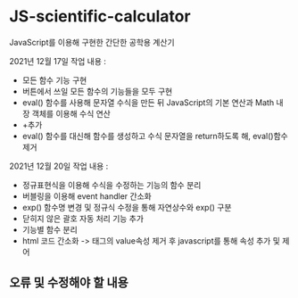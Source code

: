 # JS-scientific-calculator

JavaScript를 이용해 구현한 간단한 공학용 계산기

2021년 12월 17일 작업 내용 :  
- 모든 함수 기능 구현  
- 버튼에서 쓰일 모든 함수의 기능들을 모두 구현  
- eval() 함수를 사용해 문자열 수식을 만든 뒤 JavaScript의 기본 연산과 Math 내장 객체를 이용해 수식 연산  
- +추가
- eval() 함수를 대신해 함수를 생성하고 수식 문자열을 return하도록 해, eval()함수 제거

2021년 12월 20일 작업 내용 :
- 정규표현식을 이용해 수식을 수정하는 기능의 함수 분리
- 버블링을 이용해 event handler 간소화
- exp() 함수명 변경 및 정규식 수정을 통해 자연상수와 exp() 구분
- 닫히지 않은 괄호 자동 처리 기능 추가
- 기능별 함수 분리
- html 코드 간소화 -> 태그의 value속성 제거 후 javascript를 통해 속성 추가 및 제어


## 오류 및 수정해야 할 내용